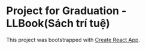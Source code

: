 # Project for Graduation - LLBook(Sách trí tuệ)

This project was bootstrapped with [Create React App](https://github.com/facebook/create-react-app).